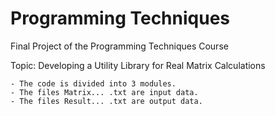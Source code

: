# Programming Techniques

Final Project of the Programming Techniques Course

Topic: Developing a Utility Library for Real Matrix Calculations

    - The code is divided into 3 modules.
    - The files Matrix... .txt are input data.
    - The files Result... .txt are output data.
